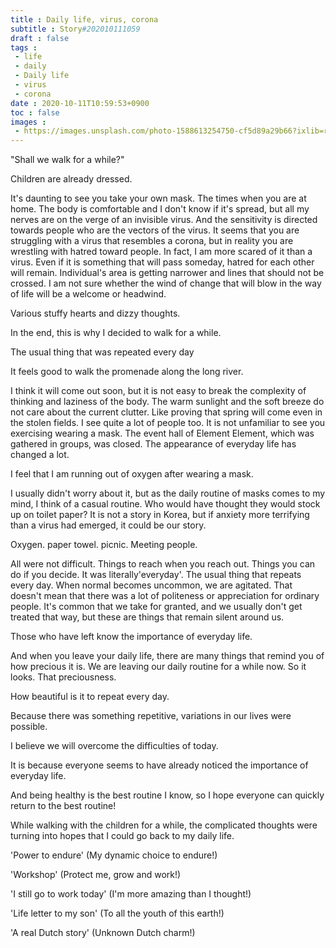 ```yaml
---
title : Daily life, virus, corona
subtitle : Story#202010111059
draft : false
tags :
 - life
 - daily
 - Daily life
 - virus
 - corona
date : 2020-10-11T10:59:53+0900
toc : false
images : 
 - https://images.unsplash.com/photo-1588613254750-cf5d89a29b66?ixlib=rb-1.2.1&q=80&fm=jpg&crop=entropy&cs=tinysrgb&w=1080&fit=max&ixid=eyJhcHBfaWQiOjE1NTU0OX0
---
```

"Shall we walk for a while?"  

Children are already dressed.  

It's daunting to see you take your own mask. The times when you are at home. The body is comfortable and I don't know if it's spread, but all my nerves are on the verge of an invisible virus. And the sensitivity is directed towards people who are the vectors of the virus. It seems that you are struggling with a virus that resembles a corona, but in reality you are wrestling with hatred toward people. In fact, I am more scared of it than a virus. Even if it is something that will pass someday, hatred for each other will remain. Individual's area is getting narrower and lines that should not be crossed. I am not sure whether the wind of change that will blow in the way of life will be a welcome or headwind.  

Various stuffy hearts and dizzy thoughts.  

In the end, this is why I decided to walk for a while.  

The usual thing that was repeated every day  

It feels good to walk the promenade along the long river.  

I think it will come out soon, but it is not easy to break the complexity of thinking and laziness of the body. The warm sunlight and the soft breeze do not care about the current clutter. Like proving that spring will come even in the stolen fields. I see quite a lot of people too. It is not unfamiliar to see you exercising wearing a mask. The event hall of Element Element, which was gathered in groups, was closed. The appearance of everyday life has changed a lot.  

I feel that I am running out of oxygen after wearing a mask.  

I usually didn't worry about it, but as the daily routine of masks comes to my mind, I think of a casual routine. Who would have thought they would stock up on toilet paper? It is not a story in Korea, but if anxiety more terrifying than a virus had emerged, it could be our story.  

Oxygen. paper towel. picnic. Meeting people.  

All were not difficult. Things to reach when you reach out. Things you can do if you decide. It was literally'everyday'. The usual thing that repeats every day. When normal becomes uncommon, we are agitated. That doesn't mean that there was a lot of politeness or appreciation for ordinary people. It's common that we take for granted, and we usually don't get treated that way, but these are things that remain silent around us.  

Those who have left know the importance of everyday life.  

And when you leave your daily life, there are many things that remind you of how precious it is. We are leaving our daily routine for a while now. So it looks. That preciousness.  

How beautiful is it to repeat every day.  

Because there was something repetitive, variations in our lives were possible.  

I believe we will overcome the difficulties of today.  

It is because everyone seems to have already noticed the importance of everyday life.  

And being healthy is the best routine I know, so I hope everyone can quickly return to the best routine!  

While walking with the children for a while, the complicated thoughts were turning into hopes that I could go back to my daily life.  

'Power to endure' (My dynamic choice to endure!)  

'Workshop' (Protect me, grow and work!)  

'I still go to work today' (I'm more amazing than I thought!)  

'Life letter to my son' (To all the youth of this earth!)  

'A real Dutch story' (Unknown Dutch charm!)
